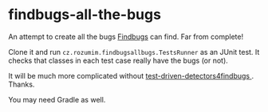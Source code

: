 findbugs-all-the-bugs
=====================
An attempt to create all the bugs [Findbugs](http://findbugs.sourceforge.net/bugDescriptions.html) can find. Far from complete!

Clone it and run `cz.rozumim.findbugsallbugs.TestsRunner` as an JUnit test. It checks that classes in each test case really have the bugs (or not). 

It will be much more complicated without [test-driven-detectors4findbugs
](https://github.com/youdevise/test-driven-detectors4findbugs). Thanks.

You may need Gradle as well.
